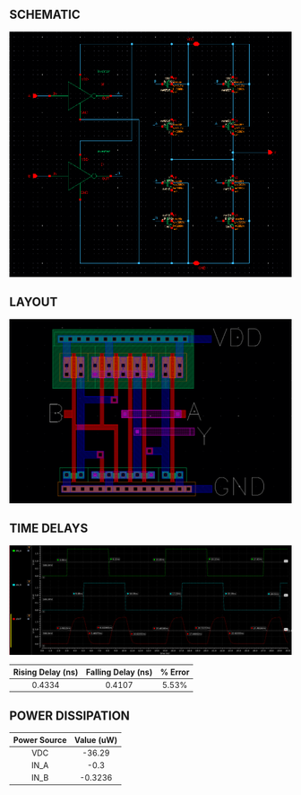 ## SCHEMATIC
![DataPath](XOR2_schem.png)

## LAYOUT
![DataPath](XOR2_layout.png)

## TIME DELAYS
![DataPath](XOR2_delay.png)

| Rising Delay (ns) | Falling Delay (ns) | % Error |
|     :------:      |       :------:     |  :---:  |
| 0.4334 | 0.4107 | 5.53% |

## POWER DISSIPATION

| Power Source | Value (uW) |
|    :----:    | :---: |
| VDC | -36.29 |
| IN_A | -0.3 |
| IN_B | -0.3236 |
